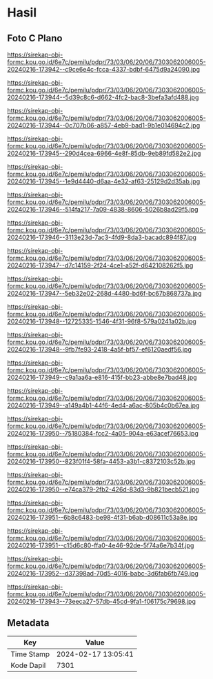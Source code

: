 # Hasil

## Foto C Plano

https://sirekap-obj-formc.kpu.go.id/6e7c/pemilu/pdpr/73/03/06/20/06/7303062006005-20240216-173942--c9ce6e4c-fcca-4337-bdbf-6475d9a24090.jpg

https://sirekap-obj-formc.kpu.go.id/6e7c/pemilu/pdpr/73/03/06/20/06/7303062006005-20240216-173944--5d39c8c6-d662-4fc2-bac8-3befa3afd488.jpg

https://sirekap-obj-formc.kpu.go.id/6e7c/pemilu/pdpr/73/03/06/20/06/7303062006005-20240216-173944--0c707b06-a857-4eb9-bad1-9b1e014694c2.jpg

https://sirekap-obj-formc.kpu.go.id/6e7c/pemilu/pdpr/73/03/06/20/06/7303062006005-20240216-173945--290d4cea-6966-4e8f-85db-9eb89fd582e2.jpg

https://sirekap-obj-formc.kpu.go.id/6e7c/pemilu/pdpr/73/03/06/20/06/7303062006005-20240216-173945--1e9d4440-d6aa-4e32-af63-25129d2d35ab.jpg

https://sirekap-obj-formc.kpu.go.id/6e7c/pemilu/pdpr/73/03/06/20/06/7303062006005-20240216-173946--514fa217-7a09-4838-8606-5026b8ad29f5.jpg

https://sirekap-obj-formc.kpu.go.id/6e7c/pemilu/pdpr/73/03/06/20/06/7303062006005-20240216-173946--3113e23d-7ac3-4fd9-8da3-bacadc894f87.jpg

https://sirekap-obj-formc.kpu.go.id/6e7c/pemilu/pdpr/73/03/06/20/06/7303062006005-20240216-173947--d7c14159-2f24-4ce1-a52f-d642108262f5.jpg

https://sirekap-obj-formc.kpu.go.id/6e7c/pemilu/pdpr/73/03/06/20/06/7303062006005-20240216-173947--5eb32e02-268d-4480-bd6f-bc67b868737a.jpg

https://sirekap-obj-formc.kpu.go.id/6e7c/pemilu/pdpr/73/03/06/20/06/7303062006005-20240216-173948--12725335-1546-4f31-96f8-579a0241a02b.jpg

https://sirekap-obj-formc.kpu.go.id/6e7c/pemilu/pdpr/73/03/06/20/06/7303062006005-20240216-173948--9fb7fe93-2418-4a5f-bf57-ef6120aedf56.jpg

https://sirekap-obj-formc.kpu.go.id/6e7c/pemilu/pdpr/73/03/06/20/06/7303062006005-20240216-173949--c9a1aa6a-e816-415f-bb23-abbe8e7bad48.jpg

https://sirekap-obj-formc.kpu.go.id/6e7c/pemilu/pdpr/73/03/06/20/06/7303062006005-20240216-173949--a149a4b1-44f6-4ed4-a6ac-805b4c0b67ea.jpg

https://sirekap-obj-formc.kpu.go.id/6e7c/pemilu/pdpr/73/03/06/20/06/7303062006005-20240216-173950--75180384-fcc2-4a05-904a-e63acef76653.jpg

https://sirekap-obj-formc.kpu.go.id/6e7c/pemilu/pdpr/73/03/06/20/06/7303062006005-20240216-173950--823f01f4-58fa-4453-a3b1-c8372103c52b.jpg

https://sirekap-obj-formc.kpu.go.id/6e7c/pemilu/pdpr/73/03/06/20/06/7303062006005-20240216-173950--e74ca379-2fb2-426d-83d3-9b821becb521.jpg

https://sirekap-obj-formc.kpu.go.id/6e7c/pemilu/pdpr/73/03/06/20/06/7303062006005-20240216-173951--6b8c6483-be98-4f31-b6ab-d08611c53a8e.jpg

https://sirekap-obj-formc.kpu.go.id/6e7c/pemilu/pdpr/73/03/06/20/06/7303062006005-20240216-173951--c15d6c80-ffa0-4e46-92de-5f74a6e7b34f.jpg

https://sirekap-obj-formc.kpu.go.id/6e7c/pemilu/pdpr/73/03/06/20/06/7303062006005-20240216-173952--d37398ad-70d5-4016-babc-3d6fab6fb749.jpg

https://sirekap-obj-formc.kpu.go.id/6e7c/pemilu/pdpr/73/03/06/20/06/7303062006005-20240216-173943--73eeca27-57db-45cd-9fa1-f06175c79698.jpg


## Metadata

| Key        | Value               |
| ---------- | ------------------- |
| Time Stamp | 2024-02-17 13:05:41 |
| Kode Dapil | 7301                |



